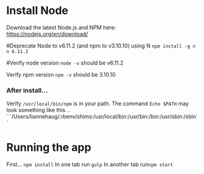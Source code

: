 # Install Node
Download the latest Node.js and NPM here: https://nodejs.org/en/download/

#Deprecate Node to v6.11.2 (and npm to v3.10.10) using N
```npm install -g n```
```n 6.11.2```

#Verify node version
```node -v``` should be v6.11.2

Verify npm version
```npm -v``` should be 3.10.10

### After install…
Verify ```/usr/local/bin/npm``` is in your path.
The command ```Echo $PATH``` may look something like this .. ```/Users/liannehaug/.rbenv/shims:/usr/local/bin:/usr/bin:/bin:/usr/sbin:/sbin``

# Running the app
First... ```npm install```
In one tab run ```gulp```
In another tab run```npm start```
